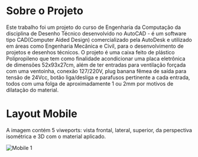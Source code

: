 # Sobre o Projeto

Este trabalho foi um projeto do curso de Engenharia da Computação da disciplina de Desenho Técnico desenvolvido no AutoCAD - é um software tipo CAD(Computer Aided Design) comercializado pela AutoDesk e utilizado em áreas como Engenharia Mecânica e Civil, para o desenvolvimento de projetos e desenhos técnicos. O projeto é uma caixa feito de plástico Polipropileno que tem como finalidade acondicionar uma placa eletrônica de dimensões 52x93x27cm, além de ter entradas para ventilação forçada com uma ventoinha, conexão 127/220V, plug banana fêmea de saída para tensão de 24Vcc, botão liga/desliga e parafusos pertinente a cada entrada, todos com uma folga de aproximadamente 1 ou 2mm por motivos de dilatação do material.

# Layout Mobile

A imagem contém 5 viweports: vista frontal, lateral, superior, da perspectiva isométrica e 3D com o material aplicado. 

![Mobile 1](https://github.com/Giovanenero/Projeto-Desenho-Tecnico/blob/main/Layout/Layout-SemCota.png)
